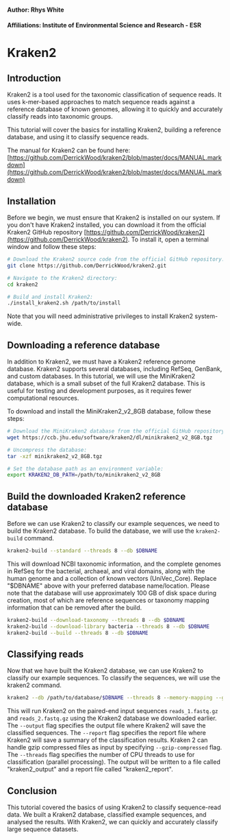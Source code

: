 #### Author: Rhys White
#### Affiliations: Institute of Environmental Science and Research - ESR

# Kraken2

## Introduction

Kraken2 is a tool used for the taxonomic classification of sequence reads. It uses k-mer-based approaches to match sequence reads against a reference database of known genomes, allowing it to quickly and accurately classify reads into taxonomic groups.

This tutorial will cover the basics for installing Kraken2, building a reference database, and using it to classify sequence reads.

The manual for Kraken2 can be found here: [https://github.com/DerrickWood/kraken2/blob/master/docs/MANUAL.markdown](https://github.com/DerrickWood/kraken2/blob/master/docs/MANUAL.markdown)


## Installation

Before we begin, we must ensure that Kraken2 is installed on our system. If you don't have Kraken2 installed, you can download it from the official Kraken2 GitHub repository [https://github.com/DerrickWood/kraken2](https://github.com/DerrickWood/kraken2). To install it, open a terminal window and follow these steps:

```bash
# Download the Kraken2 source code from the official GitHub repository:
git clone https://github.com/DerrickWood/kraken2.git

# Navigate to the Kraken2 directory:
cd kraken2

# Build and install Kraken2:
./install_kraken2.sh /path/to/install
```

Note that you will need administrative privileges to install Kraken2 system-wide.


## Downloading a reference database

In addition to Kraken2, we must have a Kraken2 reference genome database. Kraken2 supports several databases, including RefSeq, GenBank, and custom databases. In this tutorial, we will use the MiniKraken2 database, which is a small subset of the full Kraken2 database. This is useful for testing and development purposes, as it requires fewer computational resources.

To download and install the MiniKraken2_v2_8GB database, follow these steps:

```bash
# Download the MiniKraken2 database from the official GitHub repository:
wget https://ccb.jhu.edu/software/kraken2/dl/minikraken2_v2_8GB.tgz

# Uncompress the database:
tar -xzf minikraken2_v2_8GB.tgz

# Set the database path as an environment variable:
export KRAKEN2_DB_PATH=/path/to/minikraken2_v2_8GB
```


## Build the downloaded Kraken2 reference database

Before we can use Kraken2 to classify our example sequences, we need to build the Kraken2 database. To build the database, we will use the `kraken2-build` command.

```bash
kraken2-build --standard --threads 8 --db $DBNAME
```

This will download NCBI taxonomic information, and the complete genomes in RefSeq for the bacterial, archaeal, and viral domains, along with the human genome and a collection of known vectors (UniVec_Core). Replace "$DBNAME" above with your preferred database name/location. Please note that the database will use approximately 100 GB of disk space during creation, most of which are reference sequences or taxonomy mapping information that can be removed after the build.

```bash
kraken2-build --download-taxonomy --threads 8 --db $DBNAME
kraken2-build --download-library bacteria --threads 8 --db $DBNAME
kraken2-build --build --threads 8 --db $DBNAME
```


## Classifying reads

Now that we have built the Kraken2 database, we can use Kraken2 to classify our example sequences. To classify the sequences, we will use the kraken2 command.

```bash
kraken2 --db /path/to/database/$DBNAME --threads 8 --memory-mapping --gzip-compressed --output kraken2_output --use-names --report kraken2_report --paired /path/to/test_data/paired-end/reads_1.fastq.gz /path/to/test_data/paired-end/reads_2.fastq.gz
```

This will run Kraken2 on the paired-end input sequences `reads_1.fastq.gz` and `reads_2.fastq.gz` using the Kraken2 database we downloaded earlier. The `--output` flag specifies the output file where Kraken2 will save the classified sequences. The `--report` flag specifies the report file where Kraken2 will save a summary of the classification results. Kraken 2 can handle gzip compressed files as input by specifying `--gzip-compressed` flag. The `--threads` flag specifies the number of CPU threads to use for classification (parallel processing). The output will be written to a file called "kraken2_output" and a report file called "kraken2_report".


## Conclusion

This tutorial covered the basics of using Kraken2 to classify sequence-read data. We built a Kraken2 database, classified example sequences, and analysed the results. With Kraken2, we can quickly and accurately classify large sequence datasets.
